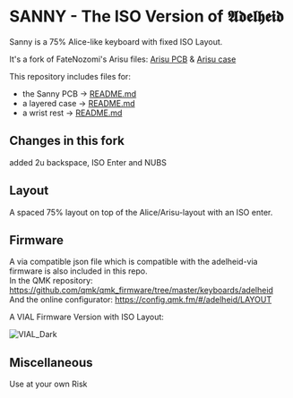 # SANNY - The ISO Version of 𝕬𝖉𝖊𝖑𝖍𝖊𝖎𝖉

Sanny is a 75% Alice-like keyboard with fixed ISO Layout.

It's a fork of FateNozomi's Arisu files: [Arisu PCB](https://github.com/FateNozomi/arisu-pcb) &amp; [Arisu case](https://github.com/FateNozomi/arisu-case)

This repository includes files for:

- the Sanny PCB &rarr; [README.md](./pcb/README.md)
- a layered case &rarr; [README.md](./case/README.md)
- a wrist rest &rarr; [README.md](./wrist-rest/README.md)

## Changes in this fork

added 2u backspace, ISO Enter and NUBS

## Layout

A spaced 75% layout on top of the Alice/Arisu-layout with an ISO enter.

## Firmware

A via compatible json file which is compatible with the adelheid-via firmware is also included in this repo.  
In the QMK repository: <https://github.com/qmk/qmk_firmware/tree/master/keyboards/adelheid>  
And the online configurator: https://config.qmk.fm/#/adelheid/LAYOUT

A VIAL Firmware Version with ISO Layout:

![VIAL_Dark](https://user-images.githubusercontent.com/29768692/160615138-ca435132-12b3-4da5-87c8-0a2e85f16dd7.JPG)

## Miscellaneous

Use at your own Risk
